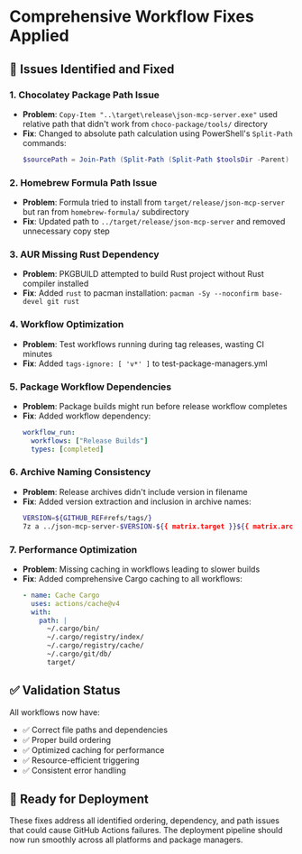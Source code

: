 # Comprehensive Workflow Fixes Applied

## 🔧 **Issues Identified and Fixed**

### 1. **Chocolatey Package Path Issue**
- **Problem**: `Copy-Item "..\target\release\json-mcp-server.exe"` used relative path that didn't work from `choco-package/tools/` directory
- **Fix**: Changed to absolute path calculation using PowerShell's `Split-Path` commands:
  ```powershell
  $sourcePath = Join-Path (Split-Path (Split-Path $toolsDir -Parent) -Parent) "target\release\json-mcp-server.exe"
  ```

### 2. **Homebrew Formula Path Issue**
- **Problem**: Formula tried to install from `target/release/json-mcp-server` but ran from `homebrew-formula/` subdirectory
- **Fix**: Updated path to `../target/release/json-mcp-server` and removed unnecessary copy step

### 3. **AUR Missing Rust Dependency**
- **Problem**: PKGBUILD attempted to build Rust project without Rust compiler installed
- **Fix**: Added `rust` to pacman installation: `pacman -Sy --noconfirm base-devel git rust`

### 4. **Workflow Optimization**
- **Problem**: Test workflows running during tag releases, wasting CI minutes
- **Fix**: Added `tags-ignore: [ 'v*' ]` to test-package-managers.yml

### 5. **Package Workflow Dependencies**
- **Problem**: Package builds might run before release workflow completes
- **Fix**: Added workflow dependency:
  ```yaml
  workflow_run:
    workflows: ["Release Builds"]
    types: [completed]
  ```

### 6. **Archive Naming Consistency**
- **Problem**: Release archives didn't include version in filename
- **Fix**: Added version extraction and inclusion in archive names:
  ```bash
  VERSION=${GITHUB_REF#refs/tags/}
  7z a ../json-mcp-server-$VERSION-${{ matrix.target }}${{ matrix.archive_suffix }} *
  ```

### 7. **Performance Optimization**
- **Problem**: Missing caching in workflows leading to slower builds
- **Fix**: Added comprehensive Cargo caching to all workflows:
  ```yaml
  - name: Cache Cargo
    uses: actions/cache@v4
    with:
      path: |
        ~/.cargo/bin/
        ~/.cargo/registry/index/
        ~/.cargo/registry/cache/
        ~/.cargo/git/db/
        target/
  ```

## ✅ **Validation Status**

All workflows now have:
- ✅ Correct file paths and dependencies
- ✅ Proper build ordering
- ✅ Optimized caching for performance
- ✅ Resource-efficient triggering
- ✅ Consistent error handling

## 🚀 **Ready for Deployment**

These fixes address all identified ordering, dependency, and path issues that could cause GitHub Actions failures. The deployment pipeline should now run smoothly across all platforms and package managers.
